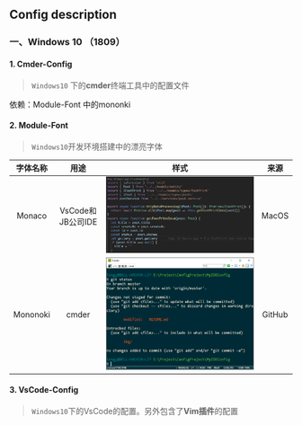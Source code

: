 ## Config description

### 一、Windows 10 （1809）

#### 1. Cmder-Config

>  `Windows10` 下的**cmder**终端工具中的配置文件

依赖：Module-Font 中的mononki

#### 2. Module-Font

> `Windows10`开发环境搭建中的漂亮字体

| 字体名称 |       用途        |          样式          |  来源  |
| :------: | :---------------: | :--------------------: | :----: |
|  Monaco  | VsCode和JB公司IDE |  ![](/img/Monaco.png)  | MacOS  |
| Mononoki |       cmder       | ![](/img/mononoki.png) | GitHub |



#### 3. VsCode-Config

> `Windows10`下的VsCode的配置。另外包含了**Vim插件**的配置

